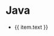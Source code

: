 # Java


<ul>
    <li v-for="(item,index) in blogs" :key="index" >
        <a :href='normalizeLink(item.link)'>{{ item.text }}</a>
    </li>
</ul>

<script setup>
import { normalizeLink } from 'vitepress/dist/client/theme-default/support/utils.js'
import { useData,useRouter } from 'vitepress'
const blogs=useData().theme.value.sidebar['/dev/backend/java/'][0]['items']
</script>
